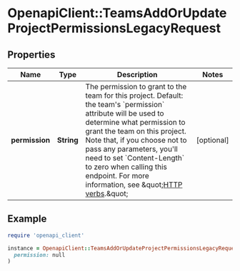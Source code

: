 # OpenapiClient::TeamsAddOrUpdateProjectPermissionsLegacyRequest

## Properties

| Name | Type | Description | Notes |
| ---- | ---- | ----------- | ----- |
| **permission** | **String** | The permission to grant to the team for this project. Default: the team&#39;s &#x60;permission&#x60; attribute will be used to determine what permission to grant the team on this project. Note that, if you choose not to pass any parameters, you&#39;ll need to set &#x60;Content-Length&#x60; to zero when calling this endpoint. For more information, see \&quot;[HTTP verbs](https://docs.github.com/rest/overview/resources-in-the-rest-api#http-verbs).\&quot; | [optional] |

## Example

```ruby
require 'openapi_client'

instance = OpenapiClient::TeamsAddOrUpdateProjectPermissionsLegacyRequest.new(
  permission: null
)
```

